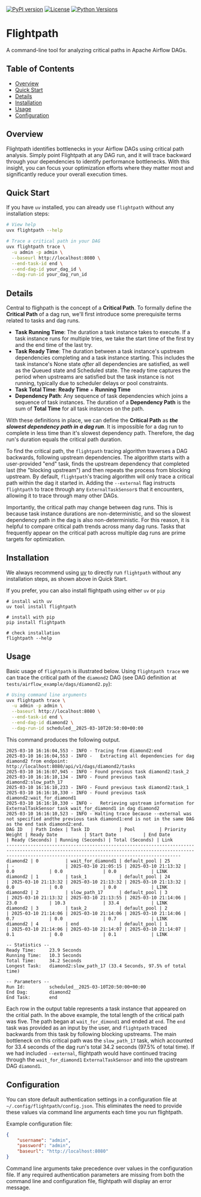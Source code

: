 [![PyPI version](https://badge.fury.io/py/flightpath.svg)](https://badge.fury.io/py/flightpath)
[![License](https://img.shields.io/badge/License-MIT-blue.svg)](https://opensource.org/licenses/MIT)
[![Python Versions](https://img.shields.io/badge/python-3.9%2B-blue)](https://www.python.org/)

# Flightpath

A command-line tool for analyzing critical paths in Apache Airflow DAGs.

## Table of Contents
- [Overview](#overview)
- [Quick Start](#quick-start)
- [Details](#details)
- [Installation](#installation)
- [Usage](#usage)
- [Configuration](#configuration)

## Overview

Flightpath identifies bottlenecks in your Airflow DAGs using critical path
analysis. Simply point Flightpath at any DAG run, and it will trace backward
through your dependencies to identify performance bottlenecks. With this
insight, you can focus your optimization efforts where they matter most and
significantly reduce your overall execution times.


## Quick Start
If you have `uv` installed, you can already use `flightpath` without any installation steps:
```bash
# View help
uvx flightpath --help

# Trace a critical path in your DAG
uvx flightpath trace \
  -u admin -p admin \
  --baseurl http://localhost:8080 \
  --end-task-id end \
  --end-dag-id your_dag_id \
  --dag-run-id your_dag_run_id
```


## Details
Central to flighpath is the concept of a **Critical Path**. To formally define 
the **Critical Path** of a dag run, we'll first introduce some prerequisite terms 
related to tasks and dag runs.
- **Task Running Time**: The duration a task instance takes to execute. If a task 
instance runs for multiple tries, we take the start time of the first try and 
the end time of the last try.
- **Task Ready Time**: The duration between a task instance's upstream dependencies 
completing and a task instance starting. This includes the task instance's None 
state _after_
 all dependencies are satisfied, as well as the Queued state and 
Scheduled state. The ready time captures the period when upstreams are satisfied 
but the task instance is not running, typically due to scheduler delays or pool 
constraints.
- **Task Total Time**: **Ready Time** + **Running Time**
- **Dependency Path**: Any sequence of task dependencies which joins a sequence 
of task instances. The duration of a **Dependency Path** is the sum of **Total Time** 
for all task instances on the path.

With these definitions in place, we can define the **Critical Path** as 
**_the slowest dependency path in a dag run_**. It is impossible for a dag run 
to complete in less time than it's slowest dependency path. Therefore, the dag 
run's duration equals the critical path duration.

To find the critical path, the `flightpath` tracing algorithm traverses a DAG
backwards, following upstream dependencies. The algorithm starts with a
user-provided "end" task, finds the upstream dependency that completed last (the
"blocking upstream") and then repeats the process from blocking upstream. By
default, `flightpath`'s tracing algorithm will only trace a critical path within
the dag it started in. Adding the `--external` flag instructs `flightpath` to
trace through any `ExternalTaskSensor`s that it encounters, allowing it to trace
through many other DAGs.

Importantly, the critical path may change between dag runs. This is because 
task instance durations are non-deterministic, and so the slowest dependency 
path in the dag is also non-deterministic. For this reason, it is helpful to 
compare critical path trends across many dag runs. Tasks that frequently appear on 
the critical path across multiple dag runs are prime targets for optimization.


## Installation

We always recommend using [uv](https://docs.astral.sh/uv/getting-started/installation/) 
to directly run `flightpath` without any installation steps, as shown above in Quick Start.


If you prefer, you can also install flightpath using either `uv` or `pip`
```
# install with uv
uv tool install flightpath

# install with pip
pip install flightpath

# check installation
flightpath --help
```


## Usage

Basic usage of `flightpath` is illustrated below. Using `flightpath trace` we can 
trace the critical path of the `diamond2` DAG (see DAG definition at  
`tests/airflow_example/dags/diamond2.py`):

```bash
# Using command line arguments
uvx flightpath trace \
  -u admin -p admin \
  --baseurl http://localhost:8080 \
  --end-task-id end \
  --end-dag-id diamond2 \
  --dag-run-id scheduled__2025-03-10T20:50:00+00:00
```

This command produces the following output.
```
2025-03-10 16:16:04,553 - INFO - Tracing from diamond2:end
2025-03-10 16:16:04,553 - INFO -   Extracting all dependencies for dag diamond2 from endpoint: http://localhost:8080/api/v1/dags/diamond2/tasks
2025-03-10 16:16:07,945 - INFO - Found previous task diamond2:task_2
2025-03-10 16:16:10,134 - INFO - Found previous task diamond2:slow_path_17
2025-03-10 16:16:10,233 - INFO - Found previous task diamond2:task_1
2025-03-10 16:16:10,330 - INFO - Found previous task diamond2:wait_for_diamond1
2025-03-10 16:16:10,330 - INFO -   Retrieving upstream information for ExternalTaskSensor task wait_for_diamond1 in dag diamond2
2025-03-10 16:16:10,523 - INFO - Halting trace because --external was not specified andthe previous task diamond1:end is not in the same DAG as the end task diamond2:end.
DAG ID   | Path Index | Task ID           | Pool         | Priority Weight | Ready Date          | Start Date          | End Date            | Ready (Seconds) | Running (Seconds) | Total (Seconds) | Link
-------------------------------------------------------------------------------------------------------------------------------------------------------------------------------------------------------------
diamond2 | 0          | wait_for_diamond1 | default_pool | 25              | -                   | 2025-03-10 21:05:15 | 2025-03-10 21:13:32 | 0.0             | 0.0               | 0.0             | LINK
diamond2 | 1          | task_1            | default_pool | 24              | 2025-03-10 21:13:32 | 2025-03-10 21:13:32 | 2025-03-10 21:13:32 | 0.0             | 0.0               | 0.0             | LINK
diamond2 | 2          | slow_path_17      | default_pool | 3               | 2025-03-10 21:13:32 | 2025-03-10 21:13:55 | 2025-03-10 21:14:06 | 23.0            | 10.3              | 33.4            | LINK
diamond2 | 3          | task_2            | default_pool | 2               | 2025-03-10 21:14:06 | 2025-03-10 21:14:06 | 2025-03-10 21:14:06 | 0.7             | 0.0               | 0.7             | LINK
diamond2 | 4          | end               | default_pool | 1               | 2025-03-10 21:14:06 | 2025-03-10 21:14:07 | 2025-03-10 21:14:07 | 0.1             | 0.0               | 0.1             | LINK

-- Statistics --
Ready Time:     23.9 Seconds
Running Time:   10.3 Seconds
Total Time:     34.2 Seconds
Longest Task:   diamond2:slow_path_17 (33.4 Seconds, 97.5% of total time)

-- Parameters --
Run Id:         scheduled__2025-03-10T20:50:00+00:00
End Dag:        diamond2
End Task:       end
```

Each row in the output table represents a task instance that appeared on the
critial path. In the above example, the total length of the critical path was
five. The path began at `wait_for_dimond1` and ended at `end`. The `end` task
was provided as an input by the user, and `flightpath` traced backwards from
this task by following blocking upstreams. The main bottleneck on this critical
path was the `slow_path_17` task, which accounted for 33.4 seconds of the dag
run's total 34.2 seconds (97.5% of total time). If we had included `--external`,
flightpath would have continued tracing through the `wait_for_diamond1`
`ExternalTaskSensor` and into the upstream DAG `diamond1`.

## Configuration

You can store default authentication settings in a configuration file at `~/.config/flightpath/config.json`. This eliminates the need to provide these values via command line arguments each time you run flightpath.

Example configuration file:
```json
{
    "username": "admin",
    "password": "admin",
    "baseurl": "http://localhost:8080"
}
```

Command line arguments take precedence over values in the configuration file. If any required authentication parameters are missing from both the command line and configuration file, flightpath will display an error message.
